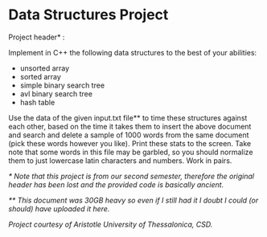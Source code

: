 # Data Structures Project

Project header\* :

Implement in C++ the following data structures to the best of your abilities:
* unsorted array
* sorted array
* simple binary search tree
* avl binary search tree
* hash table

Use the data of the given input.txt file\*\* to time these structures against each other,
based on the time it takes them to insert the above document and search and delete a sample of 1000 words from the
same document (pick these words however you like). Print these stats to the screen.
Take note that some words in this file may be garbled, so you should normalize them to just
lowercase latin characters and numbers. Work in pairs.

*\* Note that this project is from our second semester, therefore the original header has been lost and
the provided code is basically ancient.*

*\*\* This document was 30GB heavy so even if I still had it I doubt I could (or should) have uploaded it here.*

*Project courtesy of Aristotle University of Thessalonica, CSD.*
